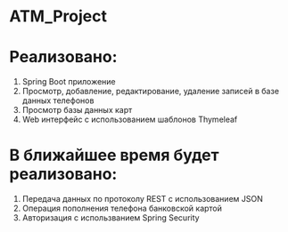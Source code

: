 # ATM_Project

# Реализовано:

1. Spring Boot приложение
2. Просмотр, добавление, редактирование, удаление записей в базе данных телефонов
3. Просмотр базы данных карт
4. Web интерфейс с использованием шаблонов Thymeleaf

# В ближайшее время будет реализовано:

1. Передача данных по протоколу REST с использованием JSON
2. Операция пополнения телефона банковской картой
3. Авторизация с использванием Spring Security
